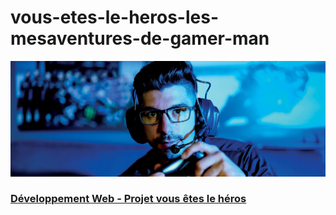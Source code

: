 # vous-etes-le-heros-les-mesaventures-de-gamer-man

![logo](ouellette_erick_PS1_582-324MO/ouellette_erick/assets/gamer.jpg)

### [Développement Web - Projet vous êtes le héros](https://smnarnold.com/projets/vous-etes-le-heros)
